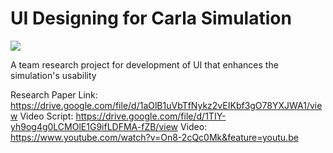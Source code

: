 # UI Designing for Carla Simulation
<a href='https://www.linkpicture.com/view.php?img=LPic61420a2db575d899510970'><img src='https://www.linkpicture.com/q/carla.png' type='image'></a>

A team research project for development of UI that enhances the simulation's usability 

Research Paper Link: https://drive.google.com/file/d/1aOlB1uVbTfNykz2vEIKbf3gO78YXJWA1/view 
Video Script: https://drive.google.com/file/d/1TIY-yh9og4g0LCMOlE1G9ifLDFMA-fZB/view
Video: https://www.youtube.com/watch?v=On8-2cQc0Mk&feature=youtu.be


